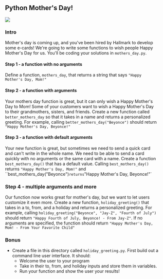 ## Python Mother's Day!

<img src = "http://forthemommas.com/wp-content/uploads/2015/05/hallmark.jpg">

### Intro

Mother's day is coming up, and you've been hired by Hallmark to develop some e-cards! We're going to write some functions to wish people Happy Mother's Day for us. You'll be coding your solutions in `mothers_day.py`.

#### Step 1 - a function with no arguments

Define a function, `mothers_day`, that returns a string that says `"Happy Mother's Day, Mom!"`

#### Step 2 - a function with arguments

Your mothers day function is great, but it can only wish a Happy Mother's Day to Mom! Some of your customers want to wish a Happy Mother's Day to their grandmothers, sisters, and friends. Create a new function called `better_mothers_day` so that it takes in a name and returns a personalized greeting. For example, calling `better_mothers_day("Beyonce")` should return `"Happy Mother's Day, Beyonce!"`

#### Step 3 - a function with default arguments

Your new function is great, but sometimes we need to send a quick card and can't write in the whole name. We need to be able to send a card quickly with no arguments or the same card with a name. Create a function `best_mothers_day()` that has a default value. Calling `best_mothers_day()` returns `"Happy Mother's Day, Mom!"` and ``best_mothers_day("Beyonce")` returns `"Happy Mother's Day, Beyonce!"`

### Step 4 - multiple arguments and more

Our function now works great for mother's day, but we want to let users customize it even more. Create a new function, `holiday_greeting()` that takes in a to, from, and a holiday and returns a personalized greeting. For example, calling `holiday_greeting("Beyonce", "Jay-Z", "Fourth of July")` should return `"Happy Fourth of July, Beyonce! - From Jay-Z"`. If no arguments are specified, the function should return `"Happy Mother's Day, Mom! - From Your Favorite Child"`

### Bonus

+ Create a file in this directory called `holiday_greeting.py`. First build out a command line user interface. It should:
	+ Welcome the user to your program
	+ Take in their to, from, and holiday inputs and store them in variables. 
	+ Run your function and show the user your results!

